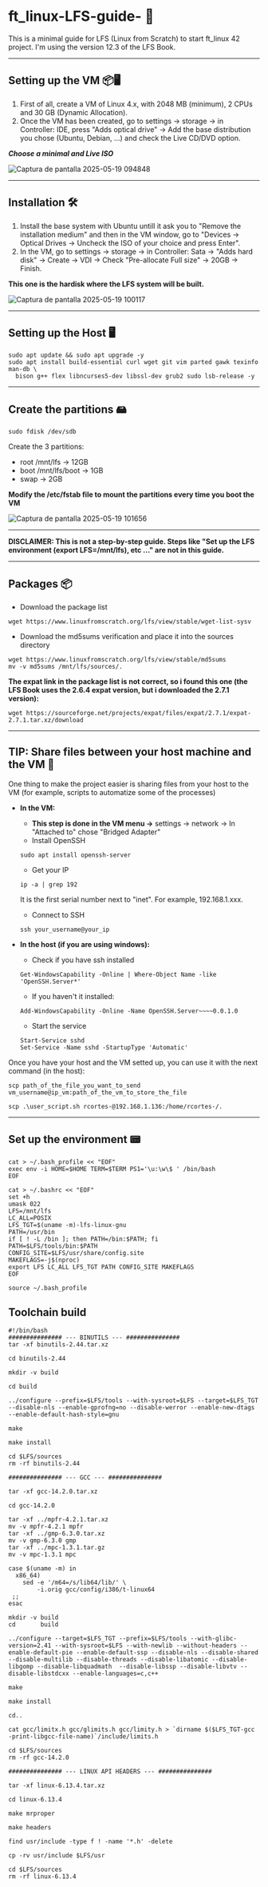 # ft_linux-LFS-guide- 🐧
This is a minimal guide for LFS (Linux from Scratch) to start ft_linux 42 project. I'm using the version 12.3 of the LFS Book.

---

## Setting up the VM 📦🖥️
1. First of all, create a VM of Linux 4.x, with 2048 MB (minimum), 2 CPUs and 30 GB (Dynamic Allocation).
2. Once the VM has been created, go to settings -> storage -> in Controller: IDE, press "Adds optical drive" -> Add the base distribution you chose (Ubuntu, Debian, ...) and check the Live CD/DVD option.

***Choose a minimal and Live ISO***

![Captura de pantalla 2025-05-19 094848](https://github.com/user-attachments/assets/751c0463-85bb-4533-b2fc-a8abbd435b41)

---

## Installation 🛠️
1. Install the base system with Ubuntu untill it ask you to "Remove the installation medium" and then in the VM window, go to "Devices -> Optical Drives -> Uncheck the ISO of your choice and press Enter".
2. In the VM, go to settings -> storage -> in Controller: Sata -> "Adds hard disk" -> Create -> VDI -> Check "Pre-allocate Full size" -> 20GB -> Finish.

**This one is the hardisk where the LFS system will be built.**

![Captura de pantalla 2025-05-19 100117](https://github.com/user-attachments/assets/11f00ce4-469b-4489-8e61-76fb90171feb)

---

## Setting up the Host 🖥️

```
sudo apt update && sudo apt upgrade -y
sudo apt install build-essential curl wget git vim parted gawk texinfo man-db \
  bison g++ flex libncurses5-dev libssl-dev grub2 sudo lsb-release -y
```

---

## Create the partitions 🖴

```
sudo fdisk /dev/sdb
```
Create the 3 partitions:
  - root /mnt/lfs -> 12GB
  - boot /mnt/lfs/boot -> 1GB
  - swap -> 2GB

**Modify the /etc/fstab file to mount the partitions every time you boot the VM**

![Captura de pantalla 2025-05-19 101656](https://github.com/user-attachments/assets/a8750829-3335-4015-90ae-779e1093e901)

---

**DISCLAIMER: This is not a step-by-step guide. Steps like "Set up the LFS environment (export LFS=/mnt/lfs), etc ..." are not in this guide.**

---

## Packages 📦

- Download the package list
```
wget https://www.linuxfromscratch.org/lfs/view/stable/wget-list-sysv
```
- Download the md5sums verification and place it into the sources directory
```
wget https://www.linuxfromscratch.org/lfs/view/stable/md5sums
mv -v md5sums /mnt/lfs/sources/.
```
**The expat link in the package list is not correct, so i found this one (the LFS Book uses the 2.6.4 expat version, but i downloaded the 2.7.1 version):**
```
wget https://sourceforge.net/projects/expat/files/expat/2.7.1/expat-2.7.1.tar.xz/download
```

---

## TIP: Share files between your host machine and the VM 🔁

One thing to make the project easier is sharing files from your host to the VM (for example, scripts to automatize some of the processes)

- **In the VM:**

  - **This step is done in the VM menu ->**  settings -> network -> In "Attached to" chose "Bridged Adapter"
  - Install OpenSSH
  ```
  sudo apt install openssh-server
  ```
  - Get your IP
  ```
  ip -a | grep 192
  ```
  It is the first serial number next to "inet". For example, 192.168.1.xxx.
  - Connect to SSH
  ```
  ssh your_username@your_ip
  ```
- **In the host (if you are using windows):**

  - Check if you have ssh installed
  ```
  Get-WindowsCapability -Online | Where-Object Name -like 'OpenSSH.Server*'
  ```
  - If you haven't it installed:
  ```
  Add-WindowsCapability -Online -Name OpenSSH.Server~~~~0.0.1.0
  ```
  - Start the service
  ```
  Start-Service sshd
  Set-Service -Name sshd -StartupType 'Automatic'
  ```

Once you have your host and the VM setted up, you can use it with the next command (in the host):
```
scp path_of_the_file_you_want_to_send vm_username@ip_vm:path_of_the_vm_to_store_the_file
```
```
scp .\user_script.sh rcortes-@192.168.1.136:/home/rcortes-/.
```

---

## Set up the environment 📟

```
cat > ~/.bash_profile << "EOF"
exec env -i HOME=$HOME TERM=$TERM PS1='\u:\w\$ ' /bin/bash
EOF

cat > ~/.bashrc << "EOF"
set +h
umask 022
LFS=/mnt/lfs
LC_ALL=POSIX
LFS_TGT=$(uname -m)-lfs-linux-gnu
PATH=/usr/bin
if [ ! -L /bin ]; then PATH=/bin:$PATH; fi
PATH=$LFS/tools/bin:$PATH
CONFIG_SITE=$LFS/usr/share/config.site
MAKEFLAGS=-j$(nproc)
export LFS LC_ALL LFS_TGT PATH CONFIG_SITE MAKEFLAGS
EOF

source ~/.bash_profile
```

## Toolchain build

```
#!/bin/bash
############### --- BINUTILS --- ###############
tar -xf binutils-2.44.tar.xz

cd binutils-2.44

mkdir -v build

cd build

../configure --prefix=$LFS/tools --with-sysroot=$LFS --target=$LFS_TGT --disable-nls --enable-gprofng=no --disable-werror --enable-new-dtags --enable-default-hash-style=gnu

make

make install

cd $LFS/sources
rm -rf binutils-2.44

############### --- GCC --- ###############

tar -xf gcc-14.2.0.tar.xz

cd gcc-14.2.0

tar -xf ../mpfr-4.2.1.tar.xz
mv -v mpfr-4.2.1 mpfr
tar -xf ../gmp-6.3.0.tar.xz
mv -v gmp-6.3.0 gmp
tar -xf ../mpc-1.3.1.tar.gz
mv -v mpc-1.3.1 mpc

case $(uname -m) in
  x86_64)
    sed -e '/m64=/s/lib64/lib/' \
        -i.orig gcc/config/i386/t-linux64
 ;;
esac

mkdir -v build
cd       build

../configure --target=$LFS_TGT --prefix=$LFS/tools --with-glibc-version=2.41 --with-sysroot=$LFS --with-newlib --without-headers --enable-default-pie --enable-default-ssp --disable-nls --disable-shared --disable-multilib --disable-threads --disable-libatomic --disable-libgomp --disable-libquadmath  --disable-libssp --disable-libvtv --disable-libstdcxx --enable-languages=c,c++

make

make install

cd..

cat gcc/limitx.h gcc/glimits.h gcc/limity.h > `dirname $($LFS_TGT-gcc -print-libgcc-file-name)`/include/limits.h

cd $LFS/sources
rm -rf gcc-14.2.0

############### --- LINUX API HEADERS --- ###############

tar -xf linux-6.13.4.tar.xz

cd linux-6.13.4

make mrproper

make headers

find usr/include -type f ! -name '*.h' -delete

cp -rv usr/include $LFS/usr

cd $LFS/sources
rm -rf linux-6.13.4
```
